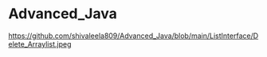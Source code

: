 # Advanced_Java
https://github.com/shivaleela809/Advanced_Java/blob/main/ListInterface/Delete_Arraylist.jpeg

